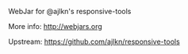 WebJar for @ajlkn's responsive-tools

More info: http://webjars.org

Upstream: https://github.com/ajlkn/responsive-tools
